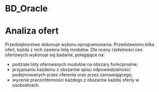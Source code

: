 # BD_Oracle
# Analiza ofert
Przedsiębiorstwo dokonuje wyboru oprogramowania. Przedstawiono kilka ofert, każda z nich zawiera listę modułów. Dla oceny rzetelności cen ofertowych wykonuje się badanie, polegające na:
- podziale listy oferowanych modułów na obszary funkcjonalne;
- przypisaniu każdemu z obszarów spisu odpowiedzialności podejmowanych przez oferenta oraz przez zamawiającego;
- wycenie pracochłonności każdego z obszarów każdej oferty w osobodniach.

